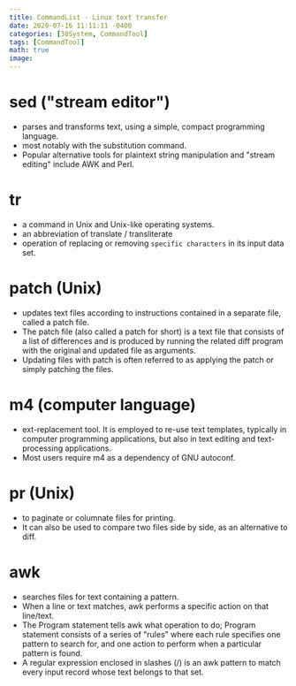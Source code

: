 ```yaml
---
title: CommandList - Linux text transfer
date: 2020-07-16 11:11:11 -0400
categories: [30System, CommandTool]
tags: [CommandTool]
math: true
image:
---
```



# sed ("stream editor")

- parses and transforms text, using a simple, compact programming language.
- most notably with the substitution command.
- Popular alternative tools for plaintext string manipulation and "stream editing" include AWK and Perl.

# tr
- a command in Unix and Unix-like operating systems.
- an abbreviation of translate / transliterate
- operation of replacing or removing `specific characters` in its input data set.


# patch (Unix)
- updates text files according to instructions contained in a separate file, called a patch file.
- The patch file (also called a patch for short) is a text file that consists of a list of differences and is produced by running the related diff program with the original and updated file as arguments.
- Updating files with patch is often referred to as applying the patch or simply patching the files.



# m4 (computer language)
- ext-replacement tool. It is employed to re-use text templates, typically in computer programming applications, but also in text editing and text-processing applications.
- Most users require m4 as a dependency of GNU autoconf.


# pr (Unix)
- to paginate or columnate files for printing.
- It can also be used to compare two files side by side, as an alternative to diff.


# awk
- searches files for text containing a pattern.
- When a line or text matches, awk performs a specific action on that line/text.
- The Program statement tells awk what operation to do; Program statement consists of a series of "rules" where each rule specifies one pattern to search for, and one action to perform when a particular pattern is found.
- A regular expression enclosed in slashes (/) is an awk pattern to match every input record whose text belongs to that set.
